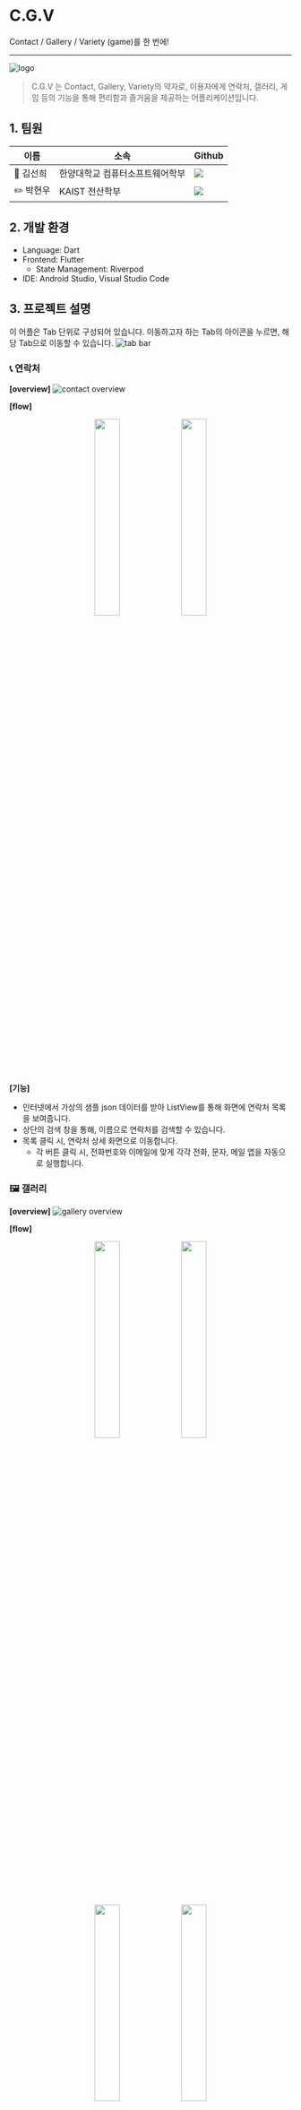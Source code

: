 # C.G.V

Contact / Gallery / Variety (game)를 한 번에!

---

![logo](https://github.com/siesdart/madcamp-week1/assets/91830035/2a2d5a39-f0b5-46af-9bff-50df9dd7ada5)

> C.G.V 는 Contact, Gallery, Variety의 약자로, 이용자에게 연락처, 갤러리, 게임 등의 기능을 통해 편리함과 즐거움을 제공하는 어플리케이션입니다.



## 1. 팀원
|이름|소속|Github|
|---|---|---|
|🐰 김선희|한양대학교 컴퓨터소프트웨어학부|<a href="https://github.com/sunnygeem" target="_blank"><img src="https://img.shields.io/badge/GitHub-181717?style=flat-square&logo=github&logoColor=white"></a>|
|✏️ 박현우|KAIST 전산학부|<a href="https://github.com/siesdart" target="_blank"><img src="https://img.shields.io/badge/GitHub-181717?style=flat-square&logo=github&logoColor=white"></a>|



## 2. 개발 환경
- Language: Dart
- Frontend: Flutter
    - State Management: Riverpod
- IDE: Android Studio, Visual Studio Code



## 3. 프로젝트 설명
이 어플은 Tab 단위로 구성되어 있습니다.
이동하고자 하는 Tab의 아이콘을 누르면, 해당 Tab으로 이동할 수 있습니다.
![tab bar](https://github.com/siesdart/madcamp-week1/assets/91830035/4ef75adc-337f-47f7-abaa-8f75d1286802)


### 📞 연락처
**[overview]**
![contact overview](https://github.com/siesdart/madcamp-week1/assets/91830035/bed17ec9-027b-4458-83bb-62ba60883297)

**[flow]**
<p align="center">
    <img src="https://github.com/siesdart/madcamp-week1/assets/91830035/b3a18445-2478-444b-a44a-669e123adc5d" width="30%">
    <img src="https://github.com/siesdart/madcamp-week1/assets/91830035/8fe53027-647b-43a6-bc3a-117bd4890894" width="30%">
</p>

**[기능]**
- 인터넷에서 가상의 샘플 json 데이터를 받아 ListView를 통해 화면에 연락처 목록을 보여줍니다.
- 상단의 검색 창을 통해, 이름으로 연락처를 검색할 수 있습니다.
- 목록 클릭 시, 연락처 상세 화면으로 이동합니다.
    - 각 버튼 클릭 시, 전화번호와 이메일에 맞게 각각 전화, 문자, 메일 앱을 자동으로 실행합니다.


### 🖼️ 갤러리
**[overview]**
![gallery overview](https://github.com/siesdart/madcamp-week1/assets/91830035/2388c052-9bb5-47c1-81c2-0a2bba01aac3)

**[flow]**
<p align="center">
    <img src="https://github.com/siesdart/madcamp-week1/assets/91830035/a1c16ea6-b513-49c5-88fc-e090da1d79be" width="30%">
    <img src="https://github.com/siesdart/madcamp-week1/assets/91830035/c0a9cd97-eacc-47fc-834c-4f3ef6e0a1d7" width="30%">
</p>
<p align="center">
    <img src="https://github.com/siesdart/madcamp-week1/assets/91830035/d63a54f1-b16f-49d0-ad68-5807f169c57e" width="30%">
    <img src="https://github.com/siesdart/madcamp-week1/assets/91830035/02e48d92-f529-4637-99e6-44af31cea4da" width="30%">
</p>

**[기능]**
- Gallery 메인 화면에서는 모든 이미지와 'Liked'한 이미지를 구분하여 볼 수 있습니다.
  - 각 section 안에서 scroll view를 제공합니다.
- 이미지를 클릭하면 이미지 상세 화면을 볼 수 있습니다.
  - 이미지 상세 화면은 이미지 이름, 원본 비율의 사진, ‘Like’ 버튼으로 구성되어 있습니다.
  - ‘Like’ 버튼을 누르면, ‘Liked Image’ section에 곧바로 반영되는 것을 볼 수 있습니다.
  - 이미 ‘Like’한 이미지의 상세 화면에는 'Like' 버튼 대신 ‘Unlike’ 버튼이 있습니다.
      - 'Unlike' 버튼을 누르면, ‘Liked Image’ section에서 해당 이미지를 제거할 수 있습니다.


### 🎮 게임
**[overview]**
![game overview](https://github.com/siesdart/madcamp-week1/assets/91830035/4fc5b6e6-14bc-4f88-88f5-df4758d6a726)

**[flow]**
<p align="center">
    <img src="https://github.com/siesdart/madcamp-week1/assets/91830035/e5699812-cf6b-4c6f-8259-75bc583fff45" width="30%">
</p>

**[기능]**
- 사칙 연산 게임을 play할 수 있습니다.
  - 상단에 위치한 2개의 bar를 통해, 현재 레벨과 레벨 내 문제 번호를 볼 수 있습니다.
  - ‘How to play’ 버튼을 눌러 게임 설명을 볼 수 있습니다.
  - ‘Enter your answer…’ 라는 hint 메시지가 적힌 text box에 답을 입력할 수 있습니다.
    - 이용자가 입력한 답에 대한 팝업 메시지는 다음과 같습니다.
      ![game popup](https://github.com/siesdart/madcamp-week1/assets/91830035/ad8940ba-c435-4830-8c38-49592ff89cbd)
  - 레벨 3까지 모두 완료하거나, ‘Exit’ 버튼을 눌러 게임 결과 화면으로 이동할 수 있습니다.
    ![game result](https://github.com/siesdart/madcamp-week1/assets/91830035/b1f51d65-d230-49fc-b6be-047dbd85ed36)
    - 결과 화면에서는 (맞힌 문제 / 전체 문제) 비율, (문제 번호, 문제, 정답 여부, 이용자 입력 답, 실제 답) bar를 볼 수 있습니다.
    - 결과 화면에서 ‘Restart’ 버튼을 누르면, 게임을 다시 시작할 수 있습니다.



## 4. apk 파일
https://github.com/siesdart/madcamp-week1/raw/main/app-release.apk
